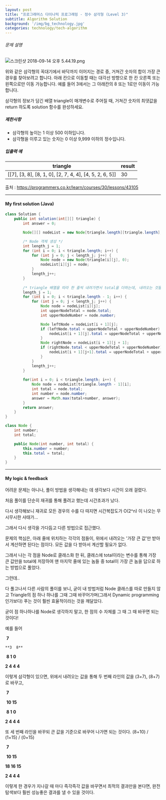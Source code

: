 ```yaml
---
layout: post
title: "프로그래머스 다이나믹 프로그래밍 - 정수 삼각형 (Level 3)"
subtitle: Algorithm Solution
background: '/img/bg_technology.jpg'
categories: technology/tech-algorithm
---
```


###### 문제 설명

![스크린샷 2018-09-14 오후 5.44.19.png](https://grepp-programmers.s3.amazonaws.com/files/production/97ec02cc39/296a0863-a418-431d-9e8c-e57f7a9722ac.png)

위와 같은 삼각형의 꼭대기에서 바닥까지 이어지는 경로 중, 거쳐간 숫자의 합이 가장 큰 경우를 찾아보려고 합니다. 아래 칸으로 이동할 때는 대각선 방향으로 한 칸 오른쪽 또는 왼쪽으로만 이동 가능합니다. 예를 들어 3에서는 그 아래칸의 8 또는 1로만 이동이 가능합니다.

삼각형의 정보가 담긴 배열 triangle이 매개변수로 주어질 때, 거쳐간 숫자의 최댓값을 return 하도록 solution 함수를 완성하세요.

##### 제한사항

- 삼각형의 높이는 1 이상 500 이하입니다.
- 삼각형을 이루고 있는 숫자는 0 이상 9,999 이하의 정수입니다.

##### 입출력 예

| triangle                                                | result |
| ------------------------------------------------------- | ------ |
| [[7], [3, 8], [8, 1, 0], [2, 7, 4, 4], [4, 5, 2, 6, 5]] | 30     |

출처 : https://programmers.co.kr/learn/courses/30/lessons/43105



---

#### My first solution (Java)

```java
class Solution {
	public int solution(int[][] triangle) {
		int answer = 0;

		Node[][] nodeList = new Node[triangle.length][triangle.length];

		/* Node 객체 생성 */
		int length_j = 1;
		for (int i = 0; i < triangle.length; i++) {
			for (int j = 0; j < length_j; j++) {
				Node node = new Node(triangle[i][j], 0);
				nodeList[i][j] = node;
			}
			length_j++;
		}
		
		/* triangle 배열을 따라 한 줄씩 내려가면서 total을 더하는데, 내려오는 것들 중 큰 것만 선택해서 node에 담기 */
		length_j = 1;
		for (int i = 0; i < triangle.length - 1; i++) {
			for (int j = 0; j < length_j; j++) {
				Node node = nodeList[i][j];
				int upperNodeTotal = node.total;
				int upperNodeNumber = node.number;

				Node leftNode = nodeList[i + 1][j];
				if (leftNode.total < upperNodeTotal + upperNodeNumber) {
					nodeList[i + 1][j].total = upperNodeTotal + upperNodeNumber;
				}
				Node rightNode = nodeList[i + 1][j + 1];
				if (rightNode.total < upperNodeTotal + upperNodeNumber) {
					nodeList[i + 1][j+1].total = upperNodeTotal + upperNodeNumber;
				}
			}
			length_j++;
		}
		
		for(int i = 0; i < triangle.length; i++) {
			Node node = nodeList[triangle.length - 1][i];
			int total = node.total;
			int number = node.number;
			answer = Math.max(total+number, answer);
		}
		return answer;
	}
}

class Node {
	int number;
	int total;

	public Node(int number, int total) {
		this.number = number;
		this.total = total;
	}
}

```

---

#### My logic & feedback

어려운 문제는 아니나, 풀이 방법을 생각해내는 데 생각보다 시간이 오래 걸렸다.

처음 풀이를 단순히 재귀를 통해 풀려고 했는데 시간초과가 났다.

다시 생각해보니 재귀로 모든 경우의 수를 다 따지면 시간복잡도가 O(2^n) 이 나오는 무시무시한 사태가...

그래서 다시 생각을 가다듬고 다른 방법으로 접근했다.

문제의 핵심은, 아래 줄에 위치하는 각각의 점들이, 위에서 내려오는 '가장 큰 값'만 받아서 계산하면 된다는 점이다. 모든 값을 다 받아서 계산할 필요가 없다.

그래서 나는 각 점을 Node로 클래스화 한 뒤, 클래스에 total이라는 변수를 통해 가장 큰 값만을 total에 저장하여 맨 마지막 줄에 있는 놈들 중 total이 가장 큰 놈을 답으로 하는 방법으로 풀었다.

그런데..

다 풀고나서 다른 사람의 풀이를 보니, 굳이 내 방법처럼 Node 클래스를 따로 만들지 않고 Triangle의 점 하나 하나를 그때 그때 바꾸어가며(그래서 Dynamic programming인가보다) 푸는 것이 훨씬 효율적이라는 것을 깨달았다.

굳이 점 하나하나를 Node로 생각하지 말고, 한 점의 수 자체를 그 때 그 때 바꾸면 되는 것이다!

예를 들어 

​    	**7**

  	**3  8**

​	**8  1  0**

 **2   4   4   4** 

이렇게 삼각형이 있으면, 위에서 내려오는 값을 통해 두 번째 라인의 값을 (3+7), (8+7)로 바꾸고,

​    	**7**

​	**10  15**

​	**8  1  0**

 **2   4   4   4** 

또 세 번째 라인을 바꾸되 큰 값을 기준으로 바꾸어 나가면 되는 것이다. (8+10) / (1+15) / (0+15)

​      	**7**

​	  **10  15**

   **18  16  15**

 **2    4    4   4** 

이렇게 한 경우가 지나갈 때 마다 즉각즉각 값을 바꾸면서 최적의 결과만을 본다면, 완전탐색보다 훨씬 성능좋은 결과를 낼 수 있을 것이다.